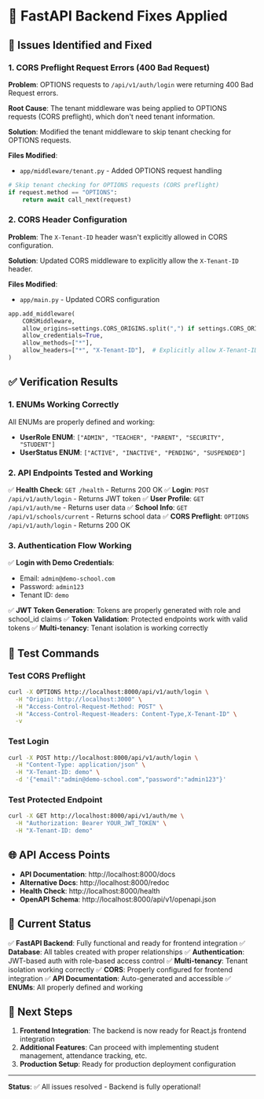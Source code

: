 # 🔧 FastAPI Backend Fixes Applied

## 🐛 Issues Identified and Fixed

### 1. CORS Preflight Request Errors (400 Bad Request)

**Problem**: OPTIONS requests to `/api/v1/auth/login` were returning 400 Bad Request errors.

**Root Cause**: The tenant middleware was being applied to OPTIONS requests (CORS preflight), which don't need tenant information.

**Solution**: Modified the tenant middleware to skip tenant checking for OPTIONS requests.

**Files Modified**:
- `app/middleware/tenant.py` - Added OPTIONS request handling

```python
# Skip tenant checking for OPTIONS requests (CORS preflight)
if request.method == "OPTIONS":
    return await call_next(request)
```

### 2. CORS Header Configuration

**Problem**: The `X-Tenant-ID` header wasn't explicitly allowed in CORS configuration.

**Solution**: Updated CORS middleware to explicitly allow the `X-Tenant-ID` header.

**Files Modified**:
- `app/main.py` - Updated CORS configuration

```python
app.add_middleware(
    CORSMiddleware,
    allow_origins=settings.CORS_ORIGINS.split(",") if settings.CORS_ORIGINS else ["*"],
    allow_credentials=True,
    allow_methods=["*"],
    allow_headers=["*", "X-Tenant-ID"],  # Explicitly allow X-Tenant-ID
)
```

## ✅ Verification Results

### 1. ENUMs Working Correctly

All ENUMs are properly defined and working:

- **UserRole ENUM**: `["ADMIN", "TEACHER", "PARENT", "SECURITY", "STUDENT"]`
- **UserStatus ENUM**: `["ACTIVE", "INACTIVE", "PENDING", "SUSPENDED"]`

### 2. API Endpoints Tested and Working

✅ **Health Check**: `GET /health` - Returns 200 OK
✅ **Login**: `POST /api/v1/auth/login` - Returns JWT token
✅ **User Profile**: `GET /api/v1/auth/me` - Returns user data
✅ **School Info**: `GET /api/v1/schools/current` - Returns school data
✅ **CORS Preflight**: `OPTIONS /api/v1/auth/login` - Returns 200 OK

### 3. Authentication Flow Working

✅ **Login with Demo Credentials**:
- Email: `admin@demo-school.com`
- Password: `admin123`
- Tenant ID: `demo`

✅ **JWT Token Generation**: Tokens are properly generated with role and school_id claims
✅ **Token Validation**: Protected endpoints work with valid tokens
✅ **Multi-tenancy**: Tenant isolation is working correctly

## 🧪 Test Commands

### Test CORS Preflight
```bash
curl -X OPTIONS http://localhost:8000/api/v1/auth/login \
  -H "Origin: http://localhost:3000" \
  -H "Access-Control-Request-Method: POST" \
  -H "Access-Control-Request-Headers: Content-Type,X-Tenant-ID" \
  -v
```

### Test Login
```bash
curl -X POST http://localhost:8000/api/v1/auth/login \
  -H "Content-Type: application/json" \
  -H "X-Tenant-ID: demo" \
  -d '{"email":"admin@demo-school.com","password":"admin123"}'
```

### Test Protected Endpoint
```bash
curl -X GET http://localhost:8000/api/v1/auth/me \
  -H "Authorization: Bearer YOUR_JWT_TOKEN" \
  -H "X-Tenant-ID: demo"
```

## 🌐 API Access Points

- **API Documentation**: http://localhost:8000/docs
- **Alternative Docs**: http://localhost:8000/redoc
- **Health Check**: http://localhost:8000/health
- **OpenAPI Schema**: http://localhost:8000/api/v1/openapi.json

## 🎯 Current Status

✅ **FastAPI Backend**: Fully functional and ready for frontend integration
✅ **Database**: All tables created with proper relationships
✅ **Authentication**: JWT-based auth with role-based access control
✅ **Multi-tenancy**: Tenant isolation working correctly
✅ **CORS**: Properly configured for frontend integration
✅ **API Documentation**: Auto-generated and accessible
✅ **ENUMs**: All properly defined and working

## 🚀 Next Steps

1. **Frontend Integration**: The backend is now ready for React.js frontend integration
2. **Additional Features**: Can proceed with implementing student management, attendance tracking, etc.
3. **Production Setup**: Ready for production deployment configuration

---

**Status**: ✅ All issues resolved - Backend is fully operational!
